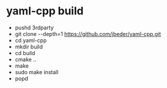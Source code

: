 # yaml-cpp build

* pushd 3rdparty
* git clone --depth=1 https://github.com/jbeder/yaml-cpp.git
* cd yaml-cpp
* mkdir build
* cd build
* cmake ..
* make
* sudo make install
* popd

